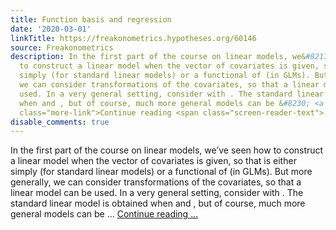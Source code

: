 ```yaml
---
title: Function basis and regression
date: '2020-03-01'
linkTitle: https://freakonometrics.hypotheses.org/60146
source: Freakonometrics
description: In the first part of the course on linear models, we&#8217;ve seen how
  to construct a linear model when the vector of covariates is given, so that is either
  simply (for standard linear models) or a functional of (in GLMs). But more generally,
  we can consider transformations of the covariates, so that a linear model can be
  used. In a very general setting, consider with . The standard linear model is obtained
  when and , but of course, much more general models can be &#8230; <a href="https://freakonometrics.hypotheses.org/60146"
  class="more-link">Continue reading <span class="screen-reader-text"> ...
disable_comments: true
---
```

In the first part of the course on linear models, we&#8217;ve seen how to construct a linear model when the vector of covariates is given, so that is either simply (for standard linear models) or a functional of (in GLMs). But more generally, we can consider transformations of the covariates, so that a linear model can be used. In a very general setting, consider with . The standard linear model is obtained when and , but of course, much more general models can be &#8230; <a href="https://freakonometrics.hypotheses.org/60146" class="more-link">Continue reading <span class="screen-reader-text"> ...